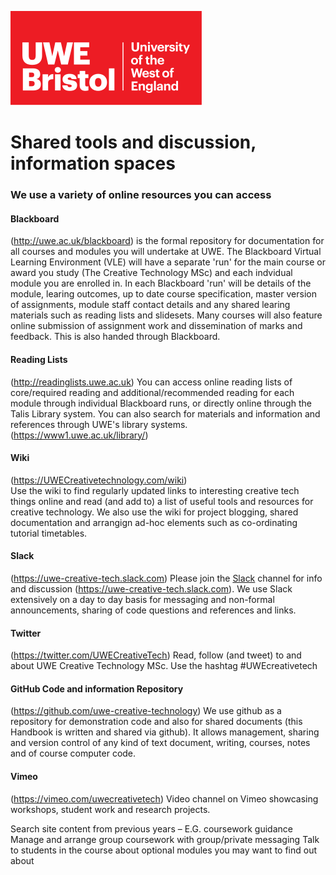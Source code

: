 ![alt text][UWElogo]

[UWElogo]: ./images/UWE_Bristol_logo.svg "UWE Bristol Logo"
# Shared tools and discussion, information spaces

### We use a variety of online resources you can access

#### Blackboard
(http://uwe.ac.uk/blackboard)
is the formal repository for documentation for all courses and modules you will undertake at UWE. The Blackboard Virtual Learning Environment (VLE) will have a separate 'run' for the main course or award you study (The Creative Technology MSc) and each indvidual module you are enrolled in. In each Blackboard 'run' will be details of the module, learing outcomes, up to date course specification, master version of assignments,  module staff contact details and any shared learing materials such as reading lists and slidesets. Many courses will also feature online submission of assignment work and dissemination of marks and feedback. This is also handed through Blackboard.

#### Reading Lists
(http://readinglists.uwe.ac.uk)
You can access online reading lists of core/required reading and additional/recommended reading for each module through individual Blackboard runs, or directly online through the Talis Library system. You can also search for materials and information and references through UWE's library systems. (https://www1.uwe.ac.uk/library/)

#### Wiki
(https://UWECreativetechnology.com/wiki)  
Use the wiki to find regularly updated links to interesting creative tech things online and read (and add to) a list of useful tools and resources for creative technology. We also use the wiki for project blogging, shared documentation and arrangign ad-hoc elements such as co-ordinating tutorial timetables.

#### Slack
(https://uwe-creative-tech.slack.com)
Please join the [Slack](https://slack.com/) channel for info and discussion (https://uwe-creative-tech.slack.com). We use Slack extensively on a day to day basis for messaging and non-formal announcements, sharing of code questions and references and links.

#### Twitter
(https://twitter.com/UWECreativeTech)
Read, follow (and tweet) to and about UWE Creative Technology MSc. Use the hashtag #UWEcreativetech

#### GitHub Code and information Repository
(https://github.com/uwe-creative-technology)
We use github as a repository for demonstration code and also for shared documents (this Handbook is written and shared via github). It allows management, sharing and version control of any kind of text document, writing, courses, notes and of course computer code.

#### Vimeo
(https://vimeo.com/uwecreativetech)
Video channel on Vimeo showcasing workshops, student work and research projects.


Search site content from previous years – E.G. coursework guidance
Manage and arrange group coursework with group/private messaging
Talk to students in the course about optional modules you may want to find out about
